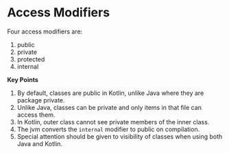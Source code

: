 # Access Modifiers

Four access modifiers are:

1. public
2. private
3. protected
4. internal

**Key Points**

1. By default, classes are public in Kotlin, unlike Java where they are package private.
2. Unlike Java, classes can be private and only items in that file can access them.
3. In Kotlin, outer class cannot see private members of the inner class.
4. The jvm converts the `internal` modifier to public on compilation.
5. Special attention should be given to visibility of classes when using both Java and Kotlin.

